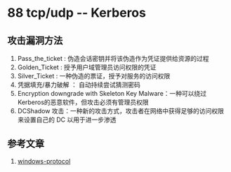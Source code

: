 # 88 tcp/udp -- Kerberos

## 攻击漏洞方法

1. Pass\_the\_ticket : 伪造会话密钥并将该伪造作为凭证提供给资源的过程
2. Golden\_Ticket : 授予用户域管理员访问权限的凭证
3. Silver\_Ticket : 一种伪造的票证，授予对服务的访问权限
4. 凭据填充/暴力破解 ： 自动持续尝试猜测密码
5. Encryption downgrade with Skeleton Key Malware：一种可以绕过Kerberos的恶意软件，但攻击必须有管理员权限
6. DCShadow 攻击：一种新的攻击方式，攻击者在网络中获得足够的访问权限来设置自己的 DC 以用于进一步渗透

## 参考文章

1. [windows-protocol](https://daiker.gitbook.io/windows-protocol/)
